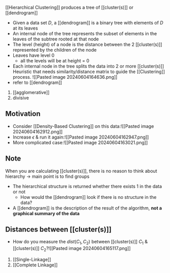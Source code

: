 [[Hierarchical Clustering]] produces a tree of [[cluster(s)]] or [[dendrogram]]
- Given a data set $D$, a [[dendrogram]] is a binary tree with elements of $D$ at its leaves
- An internal node of the tree represents the subset of elements in the leaves of the subtree rooted at that node
- The level (height) of a node is the distance between the 2 [[cluster(s)]] represented by the children of the node
- Leaves have level 0
	- all the levels will be at height = 0
- Each internal node in the tree splits the data into 2 or more [[cluster(s)]]
Heuristic that needs similarity/distance matrix to guide the [[Clustering]] process.
![[Pasted image 20240604164636.png]]
- refer to [[dendrogram]]
1. [[agglomerative]]
2. divisive
## Motivation
- Consider [[Density-Based Clustering]] on this data:![[Pasted image 20240604162912.png]]
- Increase $\epsilon$ & run it again:![[Pasted image 20240604162947.png]]
- More complicated case:![[Pasted image 20240604163021.png]]
## Note
When you are calculating [[cluster(s)]], there is no reason to think about hierarchy $\rightarrow$ main point is to find groups
- The hierarchical structure is returned whether there exists 1 in the data or not
	- How would the [[dendrogram]] look if there is no structure in the data?
- A [[dendrogram]] is the description of the result of the algorithm, **not a graphical summary of the data**
## Distances between [[cluster(s)]]
- How do you measure the $dist(C_1,C_2)$ between [[cluster(s)]] $C_1$ & [[cluster(s)]] $C_2$?![[Pasted image 20240604165117.png]]
1. [[Single-Linkage]]
2. [[Complete Linkage]]